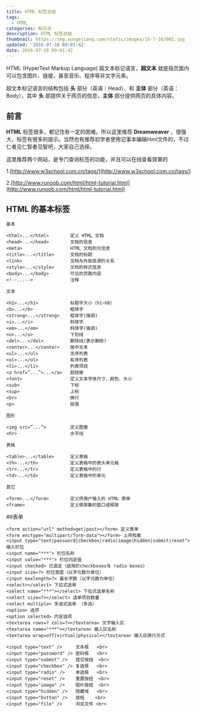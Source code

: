 ```yaml
---
title: HTML 标签总结
tags:
  - HTML
categories: 知识点
description: HTML 标签总结
thumbnail: https://img.xungejiang.com/static/images/16-7-16/001.jpg
updated: '2016-07-16 09:01:42'
date: 2016-07-16 09:01:42
---
```



HTML (HyperText Markup Language) 超文本标记语言，**超文本** 就是指页面内可以包含图片、链接，甚至音乐、程序等非文字元素。

<!--more-->


超文本标记语言的结构包括 **头** 部分（英语：Head）、和 **主体** 部分（英语：Body），其中 **头** 部提供关于网页的信息，**主体** 部分提供网页的具体内容。


## 前言

**HTML** 标签很多，都记住有一定的困难。所以这里推荐 **Dreamweaver** ，很强大，标签有很多的提示。当然也有推荐初学者使用记事本编辑html文件的，不过仁者见仁智者见智吧，大家自己选择。

这里推荐两个网站，是专门查询标签的功能，并且可以在线查看效果的

1.[http://www.w3school.com.cn/tags/](http://www.w3school.com.cn/tags/)

2.[http://www.runoob.com/html/html-tutorial.html](http://www.runoob.com/html/html-tutorial.html)

## HTML 的基本标签

```
基本

<html>...</html>        定义 HTML 文档
<head>...</head>        文档的信息
<meta>                  HTML 文档的元信息
<title>...</title>      文档的标题
<link>                  文档与外部资源的关系
<style>...</style>      文档的样式信息
<body>...</body>        可见的页面内容
<!--...-->              注释

文本

<h1>...</h1>            标题字大小（h1~h6）
<b>...</b>              粗体字
<strong>...</strong>    粗体字(强调)
<i>...</i>              斜体字
<em>...</em>            斜体字(强调)
<u>...</u>              下划线
<del>...</del>          删除线(表示删除)
<center>...</center>    居中文本
<ul>...</ul>            无序列表
<ol>...</ol>            有序列表
<li>...</li>            列表项目
<a href=”...”>...</a>   超链接
<font>                  定义文本字体尺寸、颜色、大小
<sub>                   下标
<sup>                   上标
<br>                    换行
<p>                     段落

图形

<img src=”...”>         定义图像
<hr>                    水平线

表格

<table>...</table>      定义表格
<th>...</th>            定义表格中的表头单元格
<tr>...</tr>            定义表格中的行
<td>...</td>            定义表格中的单元

其它

<form>...</form>        定义供用户输入的 HTML 表单
<frame>                 定义框架集的窗口或框架
```

##表单

```
<form action="url" method=get|post></form> 定义表单
<form enctype="multipart/form-data"></form> 上传档案
<input type="text|password|checkbox|radio|image|hidden|submit|reset"> 输入栏位
<input name="***"> 栏位名称
<input value="***"> 栏位内定值
<input checked> 已选定（适用於checkboxes与 radio boxes）
<input size=?> 栏位宽度（以字元数为单位）
<input maxlength=?> 最长字数（以字元数为单位）
<select></select> 下拉式选单
<select name="***"></select> 下拉式选单名称
<select size=?></select> 选单项目数量
<select multiple> 多选式选单 （多选）
<option> 选项
<option selected> 内定选项
<textarea rows=? cols=?></textarea> 文字输入区
<textarea name="***"></textarea> 输入区名称
<textarea wrap=off|virtual|physical></textarea> 输入区换行方式

<input type="text" />     文本框   <br>
<input type="password" /> 密码框   <br>
<input type="submit" />   提交按扭  <br>
<input type="checkbox" /> 复选框   <br>
<input type="radio" />    单选框   <br>
<input type="reset" />    重置按扭  <br>
<input type="image" />    图片按扭  <br>
<input type="hidden" />   隐藏域   <br>
<input type="button" />   按扭    <br>
<input type="file" />     浏览文件 <br>

```



